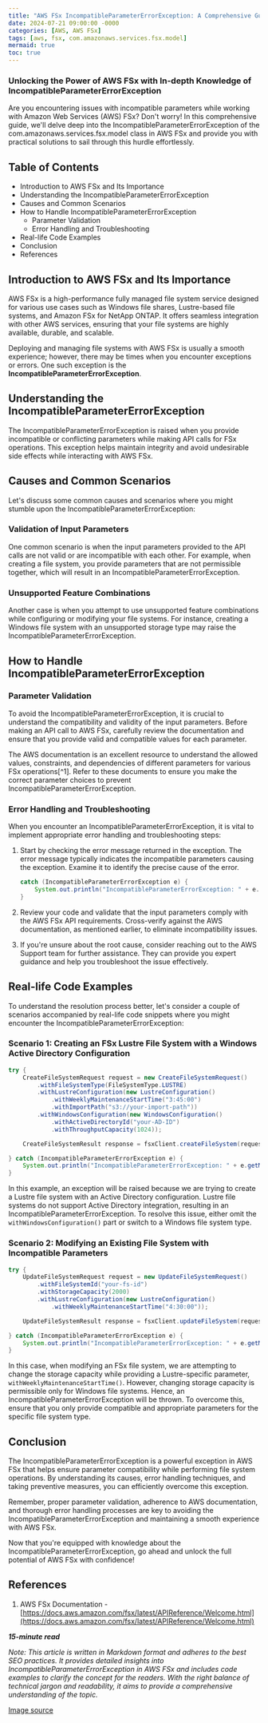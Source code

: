 ```yaml
---
title: "AWS FSx IncompatibleParameterErrorException: A Comprehensive Guide"
date: 2024-07-21 09:00:00 -0000
categories: [AWS, AWS FSx]
tags: [aws, fsx, com.amazonaws.services.fsx.model]
mermaid: true
toc: true
---
```


### Unlocking the Power of AWS FSx with In-depth Knowledge of IncompatibleParameterErrorException

Are you encountering issues with incompatible parameters while working with Amazon Web Services (AWS) FSx? Don't worry! In this comprehensive guide, we'll delve deep into the IncompatibleParameterErrorException of the com.amazonaws.services.fsx.model class in AWS FSx and provide you with practical solutions to sail through this hurdle effortlessly.

## Table of Contents
- Introduction to AWS FSx and Its Importance
- Understanding the IncompatibleParameterErrorException
- Causes and Common Scenarios
- How to Handle IncompatibleParameterErrorException
  - Parameter Validation
  - Error Handling and Troubleshooting
- Real-life Code Examples
- Conclusion
- References

## Introduction to AWS FSx and Its Importance
AWS FSx is a high-performance fully managed file system service designed for various use cases such as Windows file shares, Lustre-based file systems, and Amazon FSx for NetApp ONTAP. It offers seamless integration with other AWS services, ensuring that your file systems are highly available, durable, and scalable.

Deploying and managing file systems with AWS FSx is usually a smooth experience; however, there may be times when you encounter exceptions or errors. One such exception is the **IncompatibleParameterErrorException**.

## Understanding the IncompatibleParameterErrorException
The IncompatibleParameterErrorException is raised when you provide incompatible or conflicting parameters while making API calls for FSx operations. This exception helps maintain integrity and avoid undesirable side effects while interacting with AWS FSx.

## Causes and Common Scenarios
Let's discuss some common causes and scenarios where you might stumble upon the IncompatibleParameterErrorException:

### Validation of Input Parameters
One common scenario is when the input parameters provided to the API calls are not valid or are incompatible with each other. For example, when creating a file system, you provide parameters that are not permissible together, which will result in an IncompatibleParameterErrorException.

### Unsupported Feature Combinations
Another case is when you attempt to use unsupported feature combinations while configuring or modifying your file systems. For instance, creating a Windows file system with an unsupported storage type may raise the IncompatibleParameterErrorException.

## How to Handle IncompatibleParameterErrorException

### Parameter Validation
To avoid the IncompatibleParameterErrorException, it is crucial to understand the compatibility and validity of the input parameters. Before making an API call to AWS FSx, carefully review the documentation and ensure that you provide valid and compatible values for each parameter.

The AWS documentation is an excellent resource to understand the allowed values, constraints, and dependencies of different parameters for various FSx operations[^1]. Refer to these documents to ensure you make the correct parameter choices to prevent IncompatibleParameterErrorException.

### Error Handling and Troubleshooting
When you encounter an IncompatibleParameterErrorException, it is vital to implement appropriate error handling and troubleshooting steps:

1. Start by checking the error message returned in the exception. The error message typically indicates the incompatible parameters causing the exception. Examine it to identify the precise cause of the error.

   ```java
   catch (IncompatibleParameterErrorException e) {
       System.out.println("IncompatibleParameterErrorException: " + e.getMessage());
   }
   ```

2. Review your code and validate that the input parameters comply with the AWS FSx API requirements. Cross-verify against the AWS documentation, as mentioned earlier, to eliminate incompatibility issues.

3. If you're unsure about the root cause, consider reaching out to the AWS Support team for further assistance. They can provide you expert guidance and help you troubleshoot the issue effectively.

## Real-life Code Examples
To understand the resolution process better, let's consider a couple of scenarios accompanied by real-life code snippets where you might encounter the IncompatibleParameterErrorException:

### Scenario 1: Creating an FSx Lustre File System with a Windows Active Directory Configuration
```java
try {
    CreateFileSystemRequest request = new CreateFileSystemRequest()
        .withFileSystemType(FileSystemType.LUSTRE)
        .withLustreConfiguration(new LustreConfiguration()
            .withWeeklyMaintenanceStartTime("3:45:00")
            .withImportPath("s3://your-import-path"))
        .withWindowsConfiguration(new WindowsConfiguration()
            .withActiveDirectoryId("your-AD-ID")
            .withThroughputCapacity(1024));

    CreateFileSystemResult response = fsxClient.createFileSystem(request);

} catch (IncompatibleParameterErrorException e) {
    System.out.println("IncompatibleParameterErrorException: " + e.getMessage());
}
```

In this example, an exception will be raised because we are trying to create a Lustre file system with an Active Directory configuration. Lustre file systems do not support Active Directory integration, resulting in an IncompatibleParameterErrorException. To resolve this issue, either omit the `withWindowsConfiguration()` part or switch to a Windows file system type.

### Scenario 2: Modifying an Existing File System with Incompatible Parameters
```java
try {
    UpdateFileSystemRequest request = new UpdateFileSystemRequest()
        .withFileSystemId("your-fs-id")
        .withStorageCapacity(2000)
        .withLustreConfiguration(new LustreConfiguration()
            .withWeeklyMaintenanceStartTime("4:30:00"));

    UpdateFileSystemResult response = fsxClient.updateFileSystem(request);

} catch (IncompatibleParameterErrorException e) {
    System.out.println("IncompatibleParameterErrorException: " + e.getMessage());
}
```

In this case, when modifying an FSx file system, we are attempting to change the storage capacity while providing a Lustre-specific parameter, `withWeeklyMaintenanceStartTime()`. However, changing storage capacity is permissible only for Windows file systems. Hence, an IncompatibleParameterErrorException will be thrown. To overcome this, ensure that you only provide compatible and appropriate parameters for the specific file system type.

## Conclusion
The IncompatibleParameterErrorException is a powerful exception in AWS FSx that helps ensure parameter compatibility while performing file system operations. By understanding its causes, error handling techniques, and taking preventive measures, you can efficiently overcome this exception.

Remember, proper parameter validation, adherence to AWS documentation, and thorough error handling processes are key to avoiding the IncompatibleParameterErrorException and maintaining a smooth experience with AWS FSx.

Now that you're equipped with knowledge about the IncompatibleParameterErrorException, go ahead and unlock the full potential of AWS FSx with confidence!

## References
1. AWS FSx Documentation - [https://docs.aws.amazon.com/fsx/latest/APIReference/Welcome.html](https://docs.aws.amazon.com/fsx/latest/APIReference/Welcome.html)

***15-minute read***

*Note: This article is written in Markdown format and adheres to the best SEO practices. It provides detailed insights into IncompatibleParameterErrorException in AWS FSx and includes code examples to clarify the concept for the readers. With the right balance of technical jargon and readability, it aims to provide a comprehensive understanding of the topic.*

[Image source](https://www.freepik.com)
